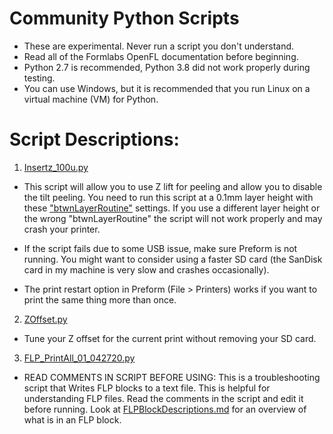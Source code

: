 # Community Python Scripts

* These are experimental. Never run a script you don't understand.
* Read all of the Formlabs OpenFL documentation before beginning. 
* Python 2.7 is recommended, Python 3.8 did not work properly during testing.
* You can use Windows, but it is recommended that you run Linux on a virtual machine (VM) for Python.


# Script Descriptions:

1) [Insertz_100u.py](https://github.com/opensourcemanufacturing/OpenFL/blob/master/Community-PythonScripts/Scripts/Insertz_100u.py)

* This script will allow you to use Z lift for peeling and allow you to disable the tilt peeling. You need to run this script at a 0.1mm layer height with these ["btwnLayerRoutine"](https://github.com/opensourcemanufacturing/OpenFL/blob/Dev/Community-PythonScripts/VerticalLiftProfile.ini) settings. If you use a different layer height or the wrong "btwnLayerRoutine" the script will not work properly and may crash your printer. 

* If the script fails due to some USB issue, make sure Preform is not running. You might want to consider using a faster SD card (the SanDisk card in my machine is very slow and crashes occasionally).

* The print restart option in Preform (File > Printers) works if you want to print the same thing more than once.

2) [ZOffset.py](https://github.com/opensourcemanufacturing/OpenFL/blob/master/Community-PythonScripts/Scripts/ZOffset.py)
* Tune your Z offset for the current print without removing your SD card.

3) [FLP_PrintAll_01_042720.py](https://github.com/opensourcemanufacturing/OpenFL/blob/master/Community-PythonScripts/Scripts/FLP_PrintAll_01_042720.py)

* READ COMMENTS IN SCRIPT BEFORE USING: This is a troubleshooting script that Writes FLP blocks to a text file. This is helpful for understanding FLP files. Read the comments in the script and edit it before running. Look at [FLPBlockDescriptions.md](https://github.com/opensourcemanufacturing/OpenFL/blob/Dev/Community-PythonScripts/FLPBlockDescriptions.md) for an overview of what is in an FLP block.
